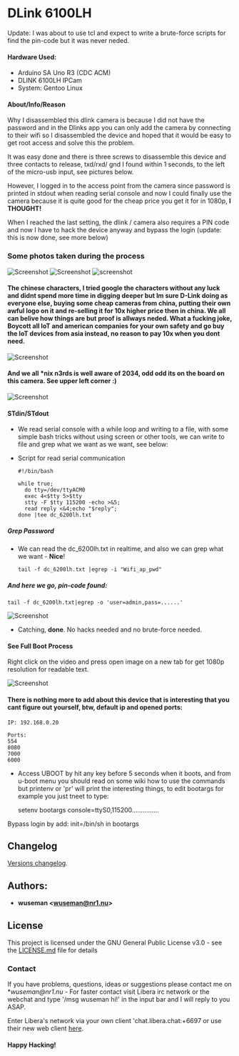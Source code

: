 # DLink 6100LH

Update: I was about to use tcl and expect to write a brute-force scripts for find the pin-code but it was never neded.

#### Hardware Used:

  * Arduino SA Uno R3 (CDC ACM)
  * DLINK 6100LH IPCam
  * System: Gentoo Linux

#### About/Info/Reason 

Why I disassembled this dlink camera is because I did not have the password and in the Dlinks app you can only add the camera by connecting to their wifi so I disassembled the device and hoped that it would be easy to get root access and solve this the problem.

It was easy done and there is three screws to disassemble this device and three contacts to release, txd/rxd/ gnd I found within 1 seconds, to the left of the micro-usb input, see pictures below.

However, I logged in to the access point from the camera since password is printed in stdout when reading serial console and now I could finally use the camera because it is quite good for the cheap price you get it for in 1080p, **I THOUGHT!**

When I reached the last setting, the dlink / camera also requires a PIN code and now I have to hack the device anyway and bypass the login (update: this is now done, see more below)

### Some photos taken during the process

![Screenshot](.preview/0.jpg)
![Screenshot](.preview/1.jpg)
![screenshot](.preview/2.jpg)

#### The chinese characters, I tried google the characters without any luck and didnt spend more time in digging deeper but Im sure D-Link doing as everyone else, buying some cheap cameras from china, putting their own awful logo on it and re-selling it for 10x higher price then in china. We all can belive how things are but proof is allways neded. What a fucking joke, Boycott all IoT and american companies for your own safety and go buy the IoT devices from asia instead, no reason to pay 10x when you dont need.

![Screenshot](.preview/3.jpg)

#### And we all *nix n3rds is well aware of 2034, odd odd its on the board on this camera. See upper left corner :) 

![Screenshot](.preview/2034.jpg)

#### STdin/STdout 

* We read serial console with a while loop and writing to a file, with some simple bash tricks without using screen or other tools, we can write to file and grep what we want as we want, see below:

* Script for read serial communication

      #!/bin/bash

      while true; 
        do tty=/dev/ttyACM0
        exec 4<$tty 5>$tty
        stty -F $tty 115200 -echo >&5;
        read reply <&4;echo "$reply"; 
      done |tee dc_6200lh.txt


##### Grep Password

* We can read the dc_6200lh.txt in realtime, and also we can grep what we want - **Nice**! 

      tail -f dc_6200lh.txt |egrep -i "Wifi_ap_pwd"
 
##### And here we go, pin-code found:

    tail -f dc_6200lh.txt|egrep -o 'user=admin,pass=......' 

![Screenshot](.preview/get_pin.gif)
   
* Catching, **done**.  No hacks needed and no brute-force needed.

#### See Full Boot Process

Right click on the video and press open image on a new tab for get 1080p resolution for readable text.

![Screenshot](.preview/4.gif)


#### There is nothing more to add about this device that is interesting that you cant figure out yourself, btw, default ip and opened ports: 

    IP: 192.168.0.20 
    
    Ports: 
    554
    8080
    7000
    6000
 
* Access UBOOT by hit any key before 5 seconds when it boots, and from u-boot menu you should read on some wiki how to use the commands but printenv or 'pr' will print the interesting things, to edit bootargs for example you just tneet to type: 
 
    setenv bootargs console=ttyS0,115200............... 
   
Bypass login by add: init=/bin/sh in bootargs


## Changelog

[Versions changelog](CHANGELOG.md).

## Authors: 

* **wuseman <wuseman@nr1.nu\>** 

## License

This project is licensed under the GNU General Public License v3.0 - see the [LICENSE.md](LICENSE.md) file for details

### Contact

  If you have problems, questions, ideas or suggestions please contact me on *_wuseman@nr1.nu_  - For faster contact visit Libera irc network or the webchat and type '/msg wuseman hi!' in the input bar and I will reply to you ASAP.
  
  Enter Libera's network via your own client 'chat.libera.chat:+6697 or use their new web client [here](https://web.libera.chat/).

#### Happy Hacking! 
